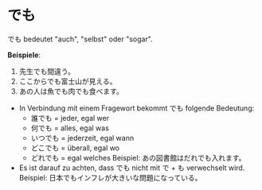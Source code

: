 ---
---
# でも

でも bedeutet "auch", "selbst" oder "sogar".

**Beispiele**:

1. 先生でも間違う。
2. ここからでも富士山が見える。
3. あの人は魚でも肉でも食べます。

- In Verbindung mit einem Fragewort bekommt でも folgende Bedeutung:
  - 誰でも = jeder, egal wer
  - 何でも = alles, egal was
  - いつでも = jederzeit, egal wann
  - どこでも = überall, egal wo
  - どれでも = egal welches
  Beispiel: あの図書館はだれでも入れます。
- Es ist darauf zu achten, dass でも nicht mit で + も verwechselt wird. Beispiel: 日本でもインフレが大きいな問題になっている。
